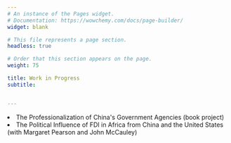 ```yaml
---
# An instance of the Pages widget.
# Documentation: https://wowchemy.com/docs/page-builder/
widget: blank

# This file represents a page section.
headless: true

# Order that this section appears on the page.
weight: 75

title: Work in Progress
subtitle: 


---
```


<li> The Professionalization of China's Government Agencies (book project)</li>

<li> The Political Influence of FDI in Africa from China and the United States (with Margaret Pearson and John McCauley)</li>

